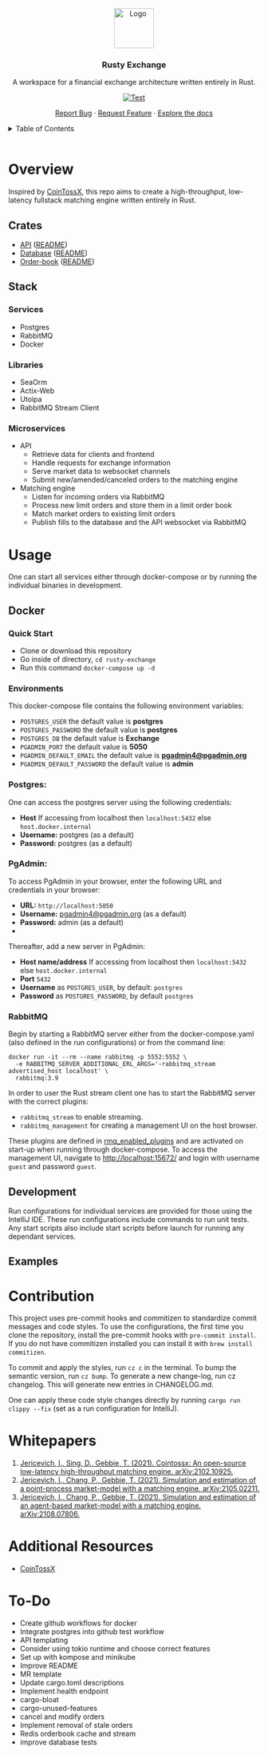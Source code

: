 <div align="center">
  <a href="https://github.com/othneildrew/Best-README-Template">
    <img src="https://upload.wikimedia.org/wikipedia/commons/0/0f/Original_Ferris.svg" alt="Logo" width="80" height="80">
  </a>

  <h3 align="center">Rusty Exchange</h3>

  <p align="center">
    A workspace for a financial exchange architecture written entirely in Rust.
  </p>

[![Test](https://github.com/IvanJericevich/rusty-exchange/actions/workflows/test.yml/badge.svg?branch=main)](https://github.com/IvanJericevich/rusty-exchange/actions/workflows/test.yml)

<a href="https://github.com/IvanJericevich/rusty-exchange/issues/new?assignees=&labels=&template=bug.md&title=">Report Bug</a>
·
<a href="https://github.com/IvanJericevich/rusty-exchange/issues/new?assignees=&labels=&template=feature.md&title=">Request Feature</a>
·
<a href="https://github.com/othneildrew/Best-README-Template">Explore the docs</a>
</div>

<!-- TABLE OF CONTENTS -->
<details>
    <summary>Table of Contents</summary>
    <ol>
        <li><a href="#overview">Overview</a></li>
        <ol>
            <li><a href="#crates">Crates</a></li>
            <li><a href="#stack">Stack</a></li>
        </ol>
        <li><a href="#usage">Usage</a></li>
        <ol>
            <li><a href="#docker">Docker</a></li>
        </ol>
        <li><a href="#contribution">Contribution</a></li>
        <li><a href="#whitepapers">Whitepapers</a></li>
        <li><a href="#todo">To-do</a></li>
    </ol>
</details>
<br />

<!-- OVERVIEW -->
# Overview
Inspired by [CoinTossX](https://github.com/dharmeshsing/CoinTossX), this repo aims to create a high-throughput,
low-latency fullstack matching engine written entirely in Rust.

<!-- CRATES -->
## Crates
* [API](api) ([README](api/README.md))
* [Database](database) ([README](database/README.md))
* [Order-book](orderbook) ([README](orderbook/README.md))

<!-- STACK -->
## Stack
### Services
* Postgres
* RabbitMQ
* Docker

### Libraries
* SeaOrm
* Actix-Web
* Utoipa
* RabbitMQ Stream Client

### Microservices
* API
  * Retrieve data for clients and frontend
  * Handle requests for exchange information
  * Serve market data to websocket channels
  * Submit new/amended/canceled orders to the matching engine
* Matching engine
  * Listen for incoming orders via RabbitMQ
  * Process new limit orders and store them in a limit order book
  * Match market orders to existing limit orders
  * Publish fills to the database and the API websocket via RabbitMQ

<!-- USAGE -->
# Usage
One can start all services either through docker-compose or by running the individual binaries in development.
<!-- DOCKER -->
## Docker
### Quick Start
* Clone or download this repository
* Go inside of directory, `cd rusty-exchange`
* Run this command `docker-compose up -d`

### Environments
This docker-compose file contains the following environment variables:
* `POSTGRES_USER` the default value is **postgres**
* `POSTGRES_PASSWORD` the default value is **postgres**
* `POSTGRES_DB` the default value is **Exchange**
* `PGADMIN_PORT` the default value is **5050**
* `PGADMIN_DEFAULT_EMAIL` the default value is **pgadmin4@pgadmin.org**
* `PGADMIN_DEFAULT_PASSWORD` the default value is **admin**

### Postgres:
One can access the postgres server using the following credentials:
* **Host** If accessing from localhost then `localhost:5432` else `host.docker.internal`
* **Username:** postgres (as a default)
* **Password:** postgres (as a default)

### PgAdmin:
To access PgAdmin in your browser, enter the following URL and credentials in your browser:
* **URL:** `http://localhost:5050`
* **Username:** pgadmin4@pgadmin.org (as a default)
* **Password:** admin (as a default)
* 
Thereafter, add a new server in PgAdmin:
* **Host name/address** If accessing from localhost then `localhost:5432` else `host.docker.internal`
* **Port** `5432`
* **Username** as `POSTGRES_USER`, by default: `postgres`
* **Password** as `POSTGRES_PASSWORD`, by default `postgres`

### RabbitMQ
Begin by starting a RabbitMQ server either from the docker-compose.yaml (also defined in the run configurations) or
from the command line:
```
docker run -it --rm --name rabbitmq -p 5552:5552 \
  -e RABBITMQ_SERVER_ADDITIONAL_ERL_ARGS='-rabbitmq_stream advertised_host localhost' \
  rabbitmq:3.9
```

In order to user the Rust stream client one has to start the RabbitMQ server with the correct plugins:
* `rabbitmq_stream` to enable streaming.
* `rabbitmq_management` for creating a management UI on the host browser.

These plugins are defined in [rmq_enabled_plugins](rmq_enabled_plugins) and are activated on start-up when running
through docker-compose. To access the management UI, navigate to [http://localhost:15672/](http://localhost:15672/)
and login with username `guest` and password `guest`.

## Development
Run configurations for individual services are provided for those using the IntelliJ IDE. These run configurations
include commands to run unit tests. Any start scripts also include start scripts before launch for running any dependant
services.

## Examples

<!-- CONTRIBUTION -->
# Contribution
This project uses pre-commit hooks and commitizen to standardize commit messages and code styles.
To use the configurations, the first time you clone the repository, install the pre-commit hooks with
`pre-commit install`. If you do not have commitizen installed you can install it with `brew install commitizen`.

To commit and apply the styles, run `cz c` in the terminal. To bump the semantic version, run `cz bump`.
To generate a new change-log, run cz changelog. This will generate new entries in CHANGELOG.md.

One can apply these code style changes directly by running `cargo run clippy --fix` (set as a run configuration for
IntelliJ).

<!-- WHITEPAPERS -->
# Whitepapers
1. [Jericevich, I., Sing, D., Gebbie, T. (2021). Cointossx: An open-source low-latency high-throughput matching engine. arXiv:2102.10925.](https://arxiv.org/abs/2102.10925)
2. [Jericevich, I., Chang, P., Gebbie, T. (2021). Simulation and estimation of a point-process market-model with a matching engine. arXiv:2105.02211.](https://arxiv.org/abs/2105.02211)
3. [Jericevich, I., Chang, P., Gebbie, T. (2021). Simulation and estimation of an agent-based market-model with a matching engine. arXiv:2108.07806.](https://arxiv.org/abs/2108.07806)

<!-- RESOURCES -->
# Additional Resources
* [CoinTossX](https://github.com/dharmeshsing/CoinTossX)

<!-- TODO -->
# To-Do
* Create github workflows for docker
* Integrate postgres into github test workflow
* API templating
* Consider using tokio runtime and choose correct features
* Set up with kompose and minikube
* Improve README
* MR template
* Update cargo.toml descriptions
* Implement health endpoint
* cargo-bloat
* cargo-unused-features
* cancel and modify orders
* Implement removal of stale orders
* Redis orderbook cache and stream
* improve database tests